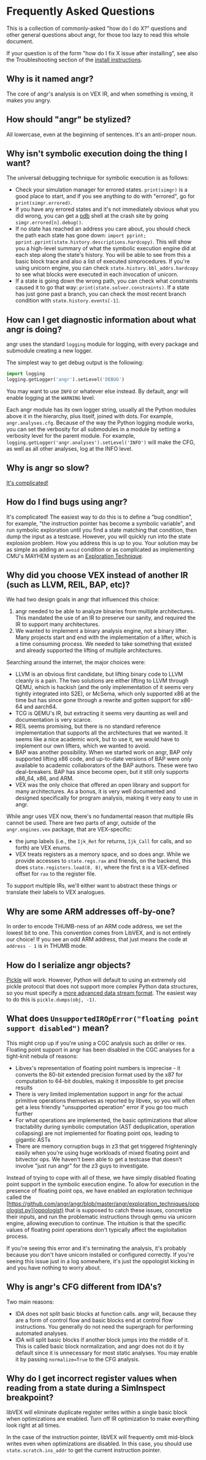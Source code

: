 # Frequently Asked Questions

This is a collection of commonly-asked "how do I do X?" questions and other general questions about angr, for those too lazy to read this whole document.

If your question is of the form "how do I fix X issue after installing", see also the Troubleshooting section of the [install instructions](../INSTALL.md).

## Why is it named angr?
The core of angr's analysis is on VEX IR, and when something is vexing, it makes you angry.

## How should "angr" be stylized?
All lowercase, even at the beginning of sentences. It's an anti-proper noun.

## Why isn't symbolic execution doing the thing I want?
The universal debugging technique for symbolic execution is as follows:

- Check your simulation manager for errored states. `print(simgr)` is a good place to start, and if you see anything to do with "errored", go for `print(simgr.errored)`.
- If you have any errored states and it's not immediately obvious what you did wrong, you can get a [pdb](https://docs.python.org/3/library/pdb.html) shell at the crash site by going `simgr.errored[n].debug()`.
- If no state has reached an address you care about, you should check the path each state has gone down: `import pprint; pprint.pprint(state.history.descriptions.hardcopy)`. This will show you a high-level summary of what the symbolic execution engine did at each step along the state's history. You will be able to see from this a basic block trace and also a list of executed simprocedures. If you're using unicorn engine, you can check `state.history.bbl_addrs.hardcopy` to see what blocks were executed in each invocation of unicorn.
- If a state is going down the wrong path, you can check what constraints caused it to go that way: `print(state.solver.constraints)`. If a state has just gone past a branch, you can check the most recent branch condition with `state.history.events[-1]`.

## How can I get diagnostic information about what angr is doing?
angr uses the standard `logging` module for logging, with every package and submodule creating a new logger.

The simplest way to get debug output is the following:
```python
import logging
logging.getLogger('angr').setLevel('DEBUG')
```

You may want to use `INFO` or whatever else instead.
By default, angr will enable logging at the `WARNING` level.

Each angr module has its own logger string, usually all the Python modules above it in the hierarchy, plus itself, joined with dots.
For example, `angr.analyses.cfg`.
Because of the way the Python logging module works, you can set the verbosity for all submodules in a module by setting a verbosity level for the parent module.
For example, `logging.getLogger('angr.analyses').setLevel('INFO')` will make the CFG, as well as all other analyses, log at the INFO level.

## Why is angr so slow?
[It's complicated!](speed.md)

## How do I find bugs using angr?
It's complicated!
The easiest way to do this is to define a "bug condition", for example, "the instruction pointer has become a symbolic variable", and run symbolic exploration until you find a state matching that condition, then dump the input as a testcase.
However, you will quickly run into the state explosion problem.
How you address this is up to you.
Your solution may be as simple as adding an `avoid` condition or as complicated as implementing CMU's MAYHEM system as an [Exploration Technique](otiegnqwvk.md).

## Why did you choose VEX instead of another IR (such as LLVM, REIL, BAP, etc)?
We had two design goals in angr that influenced this choice:

1. angr needed to be able to analyze binaries from multiple architectures. This mandated the use of an IR to preserve our sanity, and required the IR to support many architectures.
2. We wanted to implement a binary analysis engine, not a binary lifter. Many projects start and end with the implementation of a lifter, which is a time consuming process. We needed to take something that existed and already supported the lifting of multiple architectures.

Searching around the internet, the major choices were:

- LLVM is an obvious first candidate, but lifting binary code to LLVM cleanly is a pain. The two solutions are either lifting to LLVM through QEMU, which is hackish (and the only implementation of it seems very tightly integrated into S2E), or McSema, which only supported x86 at the time but has since gone through a rewrite and gotten support for x86-64 and aarch64.
- TCG is QEMU's IR, but extracting it seems very daunting as well and documentation is very scarce.
- REIL seems promising, but there is no standard reference implementation that supports all the architectures that we wanted. It seems like a nice academic work, but to use it, we would have to implement our own lifters, which we wanted to avoid.
- BAP was another possibility. When we started work on angr, BAP only supported lifting x86 code, and up-to-date versions of BAP were only available to academic collaborators of the BAP authors. These were two deal-breakers. BAP has since become open, but it still only supports x86_64, x86, and ARM.
- VEX was the only choice that offered an open library and support for many architectures. As a bonus, it is very well documented and designed specifically for program analysis, making it very easy to use in angr.

While angr uses VEX now, there's no fundamental reason that multiple IRs cannot be used. There are two parts of angr, outside of the `angr.engines.vex` package, that are VEX-specific:

- the jump labels (i.e., the `Ijk_Ret` for returns, `Ijk_Call` for calls, and so forth) are VEX enums.
- VEX treats registers as a memory space, and so does angr. While we provide accesses to `state.regs.rax` and friends, on the backend, this does `state.registers.load(8, 8)`, where the first `8` is a VEX-defined offset for `rax` to the register file.

To support multiple IRs, we'll either want to abstract these things or translate their labels to VEX analogues.


## Why are some ARM addresses off-by-one?
In order to encode THUMB-ness of an ARM code address, we set the lowest bit to one.
This convention comes from LibVEX, and is not entirely our choice!
If you see an odd ARM address, that just means the code at `address - 1` is in THUMB mode.

## How do I serialize angr objects?
[Pickle](https://docs.python.org/2/library/pickle.html) will work.
However, Python will default to using an extremely old pickle protocol that does not support more complex Python data structures, so you must specify a [more advanced data stream format](https://docs.python.org/2/library/pickle.html#data-stream-format).
The easiest way to do this is `pickle.dumps(obj, -1)`.

## What does `UnsupportedIROpError("floating point support disabled")` mean?

This might crop up if you're using a CGC analysis such as driller or rex.
Floating point support in angr has been disabled in the CGC analyses for a tight-knit nebula of reasons:

- Libvex's representation of floating point numbers is imprecise - it converts the 80-bit extended precision format used by the x87 for computation to 64-bit doubles, making it impossible to get precise results
- There is very limited implementation support in angr for the actual primitive operations themselves as reported by libvex, so you will often get a less friendly "unsupported operation" error if you go too much further
- For what operations are implemented, the basic optimizations that allow tractability during symbolic computation (AST deduplication, operation collapsing) are not implemented for floating point ops, leading to gigantic ASTs
- There are memory corruption bugs in z3 that get triggered frighteningly easily when you're using huge workloads of mixed floating point and bitvector ops.
  We haven't been able to get a testcase that doesn't involve "just run angr" for the z3 guys to investigate.

Instead of trying to cope with all of these, we have simply disabled floating point support in the symbolic execution engine.
To allow for execution in the presence of floating point ops, we have enabled an exploration technique called the [https://github.com/angr/angr/blob/master/angr/exploration_techniques/oppologist.py](oppologist) that is supposed to catch these issues, concretize their inputs, and run the problematic instructions through qemu via unicorn engine, allowing execution to continue.
The intuition is that the specific values of floating point operations don't typically affect the exploitation process.

If you're seeing this error and it's terminating the analysis, it's probably because you don't have unicorn installed or configured correctly.
If you're seeing this issue just in a log somewhere, it's just the oppologist kicking in and you have nothing to worry about.

## Why is angr's CFG different from IDA's?
Two main reasons:

- IDA does not split basic blocks at function calls. angr will, because they are a form of control flow and basic blocks end at control flow instructions. You generally do not need the supergraph for performing automated analyses.
- IDA will split basic blocks if another block jumps into the middle of it. This is called basic block normalization, and angr does not do it by default since it is unnecessary for most static analyses. You may enable it by passing `normalize=True` to the CFG analysis.

## Why do I get incorrect register values when reading from a state during a SimInspect breakpoint?

libVEX will eliminate duplicate register writes within a single basic block when optimizations are enabled.
Turn off IR optimization to make everything look right at all times.

In the case of the instruction pointer, libVEX will frequently omit mid-block writes even when optimizations are disabled.
In this case, you should use `state.scratch.ins_addr` to get the current instruction pointer.
